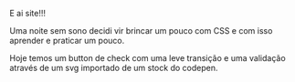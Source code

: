 E ai site!!!

Uma noite sem sono decidi vir brincar um pouco com CSS e com isso aprender e praticar um pouco. 

Hoje temos um button de check com uma leve transição e uma validação através de um svg importado de um stock do codepen. 